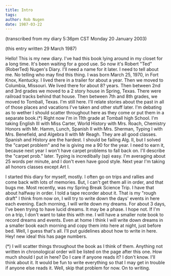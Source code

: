 ```yaml
---
title: Intro
tags: 
author: Rob Nugen
date: 1987-03-22
---
```


<p class=note>(transcribed from my diary 5:36pm CST Monday 20 January 2003)</p>

<p class=note>(this entry written 29 March 1987)</p>

<p>Hello!  This is my new diary.  I've had this book lying around in
my closet for a long time.  It's been waiting for a good use.  So now
it's Robert "Ted" (RoberTed) Nugen's Diary.  I'll need a name for it
later.  I need to tell about me.  No telling who may find this thing.
I was born March 25, 1970, in Fort Knox, Kentucky.  I lived there in a
trailer for about a year.  Then we moved to Columbia, Missouri.  We
lived there for about 8? years.  Then between 2nd and 3rd grades we
moved to a 2 story house in Spring, Texas.  There were railroad tracks
behind that house.  Then between 7th and 8th grades, we moved to
Tomball, Texas.  I'm still here.  I'll relate stories about the past
in all of those places and vacations I've taken and other stuff later.
I'm debating as to wether I should scatter throughout here as they
come or put them in a separate book.(*) Right now I'm in 11th grade at
Tomball high School.  I'm taking English III with Miss Carter, World
History with Mrs. Roach, Chemistry Honors with Mr. Hamm, Lunch,
Spanish II with Mrs. Sherman, Typing I with Mrs. Benefield, and
Algebra II with Mr Reagh.  They are all good classes.  Spanish and
History are the hardest.  I should be failing Alg. II, but I solved
the "carpet problem" and he is giving me a 90 for the year.  I need to
earn it, because next year I won't have carpet problems to fall back
on.  I'll describe the "carpet prob."  later.  Typing is incredibally
(sp) easy.  I'm averaging about 25 words per minute, and I don't even
have good style.  Next year I'm taking all honors classes except Art
I.</p>

<p>I started this diary for myself, mostly.  I often go on trips and
rallies and come back with lots of memories.  But, I can't get them
all in order, and that bugs me.  Most recently, was my Spring Break
Science Trip.  I have that about halfway in order.  I told a tape
recorder about it.  That is my "rough draft" I think from now on, I
will try to write down the days' events in here each evening.  Each
morning, I will write down my dreams.  For about 3 days, I've been
trying to have lucid dreams.  It may be a phase.  I hope not.  If I'm
on a trip, I don't want to take this with me.  I will have a smaller
note book to record dreams and events.  Even at home I think I will
write down dreams in a smaller book each morning and copy them into
here at night, just before bed.  Well, I guess that's all.  I'll put
guidelines about how to write in here.  Hey!  new idea!  this has page
numbers.

(*) I will scatter things throughout the book as I think of
them.  Anything not written in chronological order will be listed on
the page after this one.  How much should I put in here?  Do I care if
anyone reads it?  I don't know.  I'll think about it.  It would be fun
to write everything so that I may get in trouble if anyone else reads
it.  Well, skip that problem for now.  On to writing.</p>
